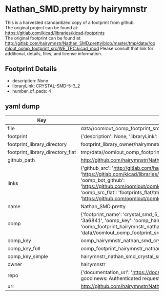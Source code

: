 # Nathan_SMD.pretty by hairymnstr  
This is a harvested standardized copy of a footprint from github.  
The original project can be found at:  
https://gitlab.com/kicad/libraries/kicad-footprints  
The original footprint can be found at:
http://gitlab.com/hairymnstr/Nathan_SMD.pretty/blob/master/tmp/data//oomlout_oomp_footprint_src/WE_TPC.kicad_mod
Please consult that link for additional, details, files, and license information.  
## Footprint Details
* description: None  
* libraryLink: CRYSTAL-SMD-5-3_2  
* number_of_pads: 4  
## yaml dump  
| Key | Value |  
| --- | --- |  
| file | data//oomlout_oomp_footprint_src/Nathan_SMD.pretty/CRYSTAL-SMD-5-3_2.kicad_mod |  
| footprint | {'description': None, 'libraryLink': 'CRYSTAL-SMD-5-3_2', 'number_of_pads': 4} |  
| footprint_library_directory | footprint_library_owner/hairymnstr_Nathan_SMD.pretty |  
| footprint_library_directory_flat | tmp/data//oomlout_oomp_footprint_src/footprints_flat/hairymnstr_nathan_smd_crystal_smd_5_3_2/working |  
| github_path | http://github.com/hairymnstr/Nathan_SMD.pretty/blob/master/tmp/data//oomlout_oomp_footprint_src/CRYSTAL-SMD-5-3_2.kicad_mod |  
| links | {'github_src': 'http://gitlab.com/hairymnstr/Nathan_SMD.pretty/blob/master/tmp/data//oomlout_oomp_footprint_src/WE_TPC.kicad_mod', 'github_src_repo': 'https://gitlab.com/kicad/libraries/kicad-footprints', 'oomp_bot': 'tmp/data//oomlout_oomp_footprint_src/footprints/hairymnstr_nathan_smd_crystal_smd_5_3_2/working', 'oomp_bot_github': 'https://github.com/oomlout/oomlout_oomp_footprint_bot/tree/main/tmp/data//oomlout_oomp_footprint_src/footprints/hairymnstr_nathan_smd_crystal_smd_5_3_2/working', 'oomp_src_flat': 'footprints_flat/tmp/data//oomlout_oomp_footprint_src/footprints_flat/hairymnstr_nathan_smd_crystal_smd_5_3_2/working', 'oomp_src_flat_github': 'https://github.com/oomlout/oomlout_oomp_footprint_src/tree/main/tmp/data//oomlout_oomp_footprint_src/footprints_flat/hairymnstr_nathan_smd_crystal_smd_5_3_2/working'} |  
| name | Nathan_SMD.pretty |  
| oomp | {'footprint_name': 'crystal_smd_5_3_2', 'library_name': 'nathan_smd', 'md5': '3a684162d927f96656dd20e18602b64a', 'md5_10': '3a684162d9', 'md5_5': '3a684', 'md5_6': '3a6841', 'oomp_key': 'oomp_hairymnstr_nathan_smd_crystal_smd_5_3_2', 'oomp_key_extra': 'oomp_footprint_hairymnstr_nathan_smd_crystal_smd_5_3_2', 'oomp_key_full': 'oomp_footprint_hairymnstr_nathan_smd_crystal_smd_5_3_2_3a6841', 'oomp_key_simple': 'hairymnstr_nathan_smd_crystal_smd_5_3_2', 'original_filename': 'data//oomlout_oomp_footprint_src/Nathan_SMD.pretty/CRYSTAL-SMD-5-3_2.kicad_mod', 'owner_name': 'hairymnstr'} |  
| oomp_key | oomp_hairymnstr_nathan_smd_crystal_smd_5_3_2 |  
| oomp_key_full | oomp_footprint_hairymnstr_nathan_smd_crystal_smd_5_3_2 |  
| oomp_key_simple | hairymnstr_nathan_smd_crystal_smd_5_3_2 |  
| owner | hairymnstr |  
| repo | {'documentation_url': 'https://docs.github.com/rest/overview/resources-in-the-rest-api#rate-limiting', 'message': "API rate limit exceeded for 84.66.142.224. (But here's the good news: Authenticated requests get a higher rate limit. Check out the documentation for more details.)"} |  
| url | http://github.com/hairymnstr/Nathan_SMD.pretty |  

